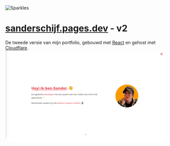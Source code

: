 
![Sparkles](/public/favicon.ico)
# [sanderschijf.pages.dev](http://sanderschijf.pages.dev) - v2

De tweede versie van mijn portfolio, gebouwd met [React](https://reactjs.org/) en gehost met [Cloudflare](https://pages.cloudflare.com/).
![Demo](/src/assets/img/demo.png)